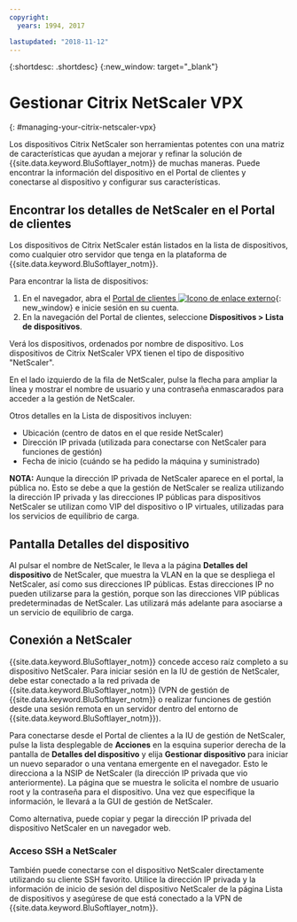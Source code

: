 ```yaml
---
copyright:
  years: 1994, 2017

lastupdated: "2018-11-12"
---
```


{:shortdesc: .shortdesc}
{:new_window: target="_blank"}

# Gestionar Citrix NetScaler VPX
{: #managing-your-citrix-netscaler-vpx}

Los dispositivos Citrix NetScaler son herramientas potentes con una matriz de características que ayudan a mejorar y refinar la solución de {{site.data.keyword.BluSoftlayer_notm}} de muchas maneras. Puede encontrar la información del dispositivo en el Portal de clientes y conectarse al dispositivo y configurar sus características.  

## Encontrar los detalles de NetScaler en el Portal de clientes

Los dispositivos de Citrix NetScaler están listados en la lista de dispositivos, como cualquier otro servidor que tenga en la plataforma de {{site.data.keyword.BluSoftlayer_notm}}.

Para encontrar la lista de dispositivos:

1. En el navegador, abra el [Portal de clientes ![Icono de enlace externo](../../icons/launch-glyph.svg "Icono de enlace externo")](https://control.softlayer.com/){: new_window} e inicie sesión en su cuenta.
2. En la navegación del Portal de clientes, seleccione **Dispositivos > Lista de dispositivos**.

Verá los dispositivos, ordenados por nombre de dispositivo. Los dispositivos de Citrix NetScaler VPX tienen el tipo de dispositivo "NetScaler". 

En el lado izquierdo de la fila de NetScaler, pulse la flecha para ampliar la línea y mostrar el nombre de usuario y una contraseña enmascarados para acceder a la gestión de NetScaler. 

Otros detalles en la Lista de dispositivos incluyen: 

* Ubicación (centro de datos en el que reside NetScaler)
* Dirección IP privada (utilizada para conectarse con NetScaler para funciones de gestión)
* Fecha de inicio (cuándo se ha pedido la máquina y suministrado)

**NOTA:** Aunque la dirección IP privada de NetScaler aparece en el portal, la pública no. Esto se debe a que la gestión de NetScaler se realiza utilizando la dirección IP privada y las direcciones IP públicas para dispositivos NetScaler se utilizan como VIP del dispositivo o IP virtuales, utilizadas para los servicios de equilibrio de carga.

## Pantalla Detalles del dispositivo 

Al pulsar el nombre de NetScaler, le lleva a la página **Detalles del dispositivo** de NetScaler, que muestra la VLAN en la que se despliega el NetScaler, así como sus direcciones IP públicas. Estas direcciones IP no pueden utilizarse para la gestión, porque son las direcciones VIP públicas predeterminadas de NetScaler. Las utilizará más adelante para asociarse a un servicio de equilibrio de carga.

## Conexión a NetScaler

{{site.data.keyword.BluSoftlayer_notm}} concede acceso raíz completo a su dispositivo NetScaler. Para iniciar sesión en la IU de gestión de NetScaler, debe estar conectado a la red privada de {{site.data.keyword.BluSoftlayer_notm}} (VPN de gestión de {{site.data.keyword.BluSoftlayer_notm}} o realizar funciones de gestión desde una sesión remota en un servidor dentro del entorno de {{site.data.keyword.BluSoftlayer_notm}}). 

Para conectarse desde el Portal de clientes a la IU de gestión de NetScaler, pulse la lista desplegable de **Acciones** en la esquina superior derecha de la pantalla de **Detalles del dispositivo** y elija **Gestionar dispositivo** para iniciar un nuevo separador o una ventana emergente en el navegador. Esto le direcciona a la NSIP de NetScaler (la dirección IP privada que vio anteriormente). La página que se muestra le solicita el nombre de usuario root y la contraseña para el dispositivo. Una vez que especifique la información, le llevará a la GUI de gestión de NetScaler. 

Como alternativa, puede copiar y pegar la dirección IP privada del dispositivo NetScaler en un navegador web.

### Acceso SSH a NetScaler

También puede conectarse con el dispositivo NetScaler directamente utilizando su cliente SSH favorito. Utilice la dirección IP privada y la información de inicio de sesión del dispositivo NetScaler de la página Lista de dispositivos y asegúrese de que está conectado a la VPN de {{site.data.keyword.BluSoftlayer_notm}}. 
